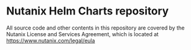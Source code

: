 # Nutanix Helm Charts repository

All source code and other contents in this repository are covered by the Nutanix License and Services Agreement, which is located at https://www.nutanix.com/legal/eula 
